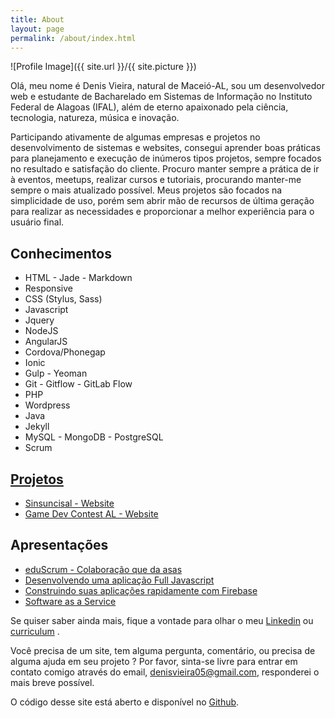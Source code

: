 ```yaml
---
title: About
layout: page
permalink: /about/index.html
---
```

![Profile Image]({{ site.url }}/{{ site.picture }})

<p>Olá, meu nome é Denis Vieira, natural de Maceió-AL, sou um desenvolvedor web e estudante de Bacharelado em Sistemas de Informação no Instituto Federal de Alagoas (IFAL), além de eterno apaixonado pela ciência, tecnologia, natureza, música e inovação.</p>

<p>Participando ativamente de algumas empresas e projetos no desenvolvimento de sistemas e websites, consegui aprender boas práticas para planejamento e execução de inúmeros tipos projetos, sempre focados no resultado e satisfação do cliente. Procuro manter sempre a prática de ir à eventos, meetups, realizar cursos e tutoriais, procurando manter-me sempre o mais atualizado possível. Meus projetos são focados na simplicidade de uso, porém sem abrir mão de recursos de última geração para realizar as necessidades e proporcionar a melhor experiência para o usuário final.</p>

<h2>Conhecimentos</h2>

<ul class="skill-list">
	<li>HTML - Jade - Markdown</li>
	<li>Responsive</li>
	<li>CSS (Stylus, Sass)</li>
	<li>Javascript</li>
	<li>Jquery</li>
	<li>NodeJS</li>
	<li>AngularJS</li>
	<li>Cordova/Phonegap</li>
	<li>Ionic</li>
	<li>Gulp - Yeoman</li>
	<li>Git - Gitflow - GitLab Flow</li>
	<li>PHP</li>
	<li>Wordpress</li>
	<li>Java</li>
	<li>Jekyll</li>
	<li>MySQL - MongoDB - PostgreSQL</li>
	<li>Scrum</li>
</ul>

<h2><a href="http://denisvieira.js.org/projects/">Projetos</a></h2>

<ul>
	<li><a href="http://denisvieira.js.org/sinsuncisal-website/">Sinsuncisal - Website</a></li>
	<li><a href="http://denisvieira.js.org/gamedevcontestal-website/">Game Dev Contest AL - Website</a></li>
</ul>

<h2>Apresentações</h2>

<ul>
	<li><a href="http://www.slideshare.net/fromdenisvieira/eduscrum-colaborao-que-da-asas" target="_blank">eduScrum - Colaboração que da asas</a></li>
	<li><a href="http://www.slideshare.net/fromdenisvieira/desenvolvendo-uma-aplicao-full-javascript-55526899" target="_blank">Desenvolvendo uma aplicação Full Javascript</a></li>
	<li><a href="http://www.slideshare.net/fromdenisvieira/construindo-suas-aplicacoes-rapidamente-com-firebase" target="_blank">Construindo suas aplicações rapidamente com Firebase</a></li>
	<li><a href="http://www.slideshare.net/fromdenisvieira/software-as-a-service-55527047" target="_blank">Software as a Service</a></li>
</ul>

Se quiser saber ainda mais, fique a vontade para olhar o meu <a href="https://br.linkedin.com/in/fromdenisvieira" target="_blank">Linkedin</a> ou <a href="http://denisvieira.js.org/assets/cv_DENIS_VIEIRA_RUFINO.pdf" target="_blank">curriculum</a> .

Você precisa de um site, tem alguma pergunta, comentário, ou precisa de alguma ajuda em seu projeto ? Por favor, sinta-se livre para entrar em contato comigo através do email, <a href="mailto:denisvieira05@gmail.com" target="_blank">denisvieira05@gmail.com</a>, responderei o mais breve possível.

O código desse site está aberto e disponível no <a href="https://github.com/fromdenisvieira/fromdenisvieira.github.io" target="_blank">Github</a>.
